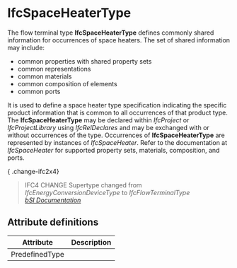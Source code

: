 IfcSpaceHeaterType
==================
The flow terminal type **IfcSpaceHeaterType** defines commonly shared
information for occurrences of space heaters. The set of shared information
may include:  
  
* common properties with shared property sets  
* common representations  
* common materials  
* common composition of elements  
* common ports  
  
It is used to define a space heater type specification indicating the specific
product information that is common to all occurrences of that product type.
The **IfcSpaceHeaterType** may be declared within _IfcProject_ or
_IfcProjectLibrary_ using _IfcRelDeclares_ and may be exchanged with or
without occurrences of the type. Occurrences of **IfcSpaceHeaterType** are
represented by instances of _IfcSpaceHeater_. Refer to the documentation at
_IfcSpaceHeater_ for supported property sets, materials, composition, and
ports.  
  
{ .change-ifc2x4}  
> IFC4 CHANGE  Supertype changed from _IfcEnergyConversionDeviceType_ to
> _IfcFlowTerminalType_  
[ _bSI
Documentation_](https://standards.buildingsmart.org/IFC/DEV/IFC4_2/FINAL/HTML/schema/ifchvacdomain/lexical/ifcspaceheatertype.htm)


Attribute definitions
---------------------
| Attribute      | Description   |
|----------------|---------------|
| PredefinedType |               |

